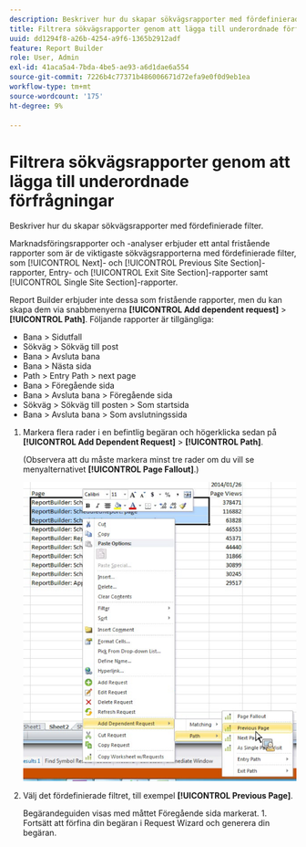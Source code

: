 ```yaml
---
description: Beskriver hur du skapar sökvägsrapporter med fördefinierade filter.
title: Filtrera sökvägsrapporter genom att lägga till underordnade förfrågningar
uuid: dd1294f8-a26b-4254-a9f6-1365b2912adf
feature: Report Builder
role: User, Admin
exl-id: 41aca5a4-7bda-4be5-ae93-a6d1dae6a554
source-git-commit: 7226b4c77371b486006671d72efa9e0f0d9eb1ea
workflow-type: tm+mt
source-wordcount: '175'
ht-degree: 9%

---
```


# Filtrera sökvägsrapporter genom att lägga till underordnade förfrågningar

Beskriver hur du skapar sökvägsrapporter med fördefinierade filter.

Marknadsföringsrapporter och -analyser erbjuder ett antal fristående rapporter som är de viktigaste sökvägsrapporterna med fördefinierade filter, som [!UICONTROL Next]- och [!UICONTROL Previous Site Section]-rapporter, Entry- och [!UICONTROL Exit Site Section]-rapporter samt [!UICONTROL Single Site Section]-rapporter.

Report Builder erbjuder inte dessa som fristående rapporter, men du kan skapa dem via snabbmenyerna **[!UICONTROL Add dependent request]** > **[!UICONTROL Path]**. Följande rapporter är tillgängliga:

* Bana > Sidutfall
* Sökväg > Sökväg till post
* Bana > Avsluta bana
* Bana > Nästa sida
* Path > Entry Path > next page
* Bana > Föregående sida
* Bana > Avsluta bana > Föregående sida
* Sökväg > Sökväg till posten > Som startsida
* Bana > Avsluta bana > Som avslutningssida

1. Markera flera rader i en befintlig begäran och högerklicka sedan på **[!UICONTROL Add Dependent Request]** > **[!UICONTROL Path]**.

   (Observera att du måste markera minst tre rader om du vill se menyalternativet **[!UICONTROL Page Fallout]**.)

   ![](assets/dependen_request.png)

1. Välj det fördefinierade filtret, till exempel **[!UICONTROL Previous Page]**.

   Begärandeguiden visas med måttet Föregående sida markerat. 1. Fortsätt att förfina din begäran i Request Wizard och generera din begäran.
